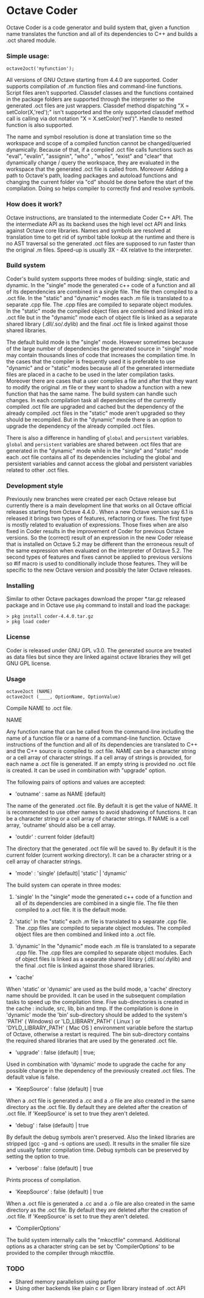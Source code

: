 # Octave Coder

Octave Coder is a code generator and build system that, given a function name translates the function and all of its dependencies to C++ and builds a .oct shared module.
  
### Simple usage:

    octave2oct('myfunction');

All versions of GNU Octave starting from 4.4.0 are supported. Coder supports compilation of .m function files and command-line functions. Script files aren't supported. Classdef classes and the functions contained in the package folders are supported through the interpreter so the generated .oct files are just wrappers. Classdef method dispatching "X = setColor(X,'red');" isn't supported and the only supported classdef method call is calling via dot notation "X = X.setColor('red')". Handle to nested function is also supported. 

The name and symbol resolution is done at translation time so the workspace and scope of a compiled function cannot be changed/queried dynamically. Because of that, if a compiled .oct file calls functions such as "eval", "evalin", "assignin", "who" , "whos", "exist" and "clear" that dynamically change / query the workspace, they are evaluated in the workspace that the generated .oct file is called from. Moreover Adding a path to Octave's path, loading packages and autoload functions and changing the current folder via "cd" should be done before the start of the compilation. Doing so helps compiler to correctly find and resolve symbols.

### How does it work?
Octave instructions, are translated to the intermediate Coder C++ API. The the intermediate API as its backend uses the high level oct API and links against Octave core libraries. Names and symbols are resolved at translation time to get rid of symbol table lookup at the runtime and there is no AST traversal so the generated .oct files are supposed to run faster than the original .m files. Speed-up is usually 3X - 4X relative to the interpreter.

### Build system
Coder's build system supports three modes of building: single, static and dynamic. In the "single" mode the generated c++ code of a function and all of its dependencies are combined in a single file. The file then compiled to a .oct file. In the "static" and "dynamic" modes each .m file is translated to a separate .cpp file. The .cpp files are compiled to separate object modules. In the "static" mode the compiled object files are combined and linked into a .oct file but in the "dynamic" mode each of object file is linked as a separate shared library (.dll/.so/.dylib) and the final .oct file is linked against those shared libraries.

The default build mode is the "single" mode. However sometimes because of the large number of dependencies the generated source in "single" mode may contain thousands lines of code that increases the compilation time. In the cases that the compiler is frequently used it is preferable to use "dynamic" and or "static" modes because all of the generated intermediate files are placed in a cache to be used in the later compilation tasks. Moreover there are cases that a user compiles a file and after that they want to modify the original .m file or they want to shadow a function with a new function that has the same name. The build system can handle such changes. In each compilation task all dependencies of the currently compiled .oct file are upgraded and cached but the dependency of the already compiled .oct files in the "static" mode aren't upgraded so they should be recompiled. But in the "dynamic" mode there is an option to upgrade the dependency of the already compiled .oct files.

There is also a difference in handling of `global` and `persistent` variables. `global` and `persistent` variables are shared between .oct files that are generated in the "dynamic" mode while in the "single" and "static" mode each .oct file contains all of its dependencies including the global and persistent variables and cannot access the global and persistent variables related to other .oct files. 

### Development style
Previously new branches were created per each Octave release but currently there is a main development line that works on all Octave official releases starting from Octave 4.4.0 . When a new Octave version say 6.1 is released it brings two types of features, refactoring or fixes. The first type is mostly related to evaluation of expressions. Those fixes when are also fixed in Coder results in the improvement of Coder for previous Octave versions. So the (correct) result of an expression in the new Coder release that is installed on Octave 5.2 may be different than the erroneous result of the same expression when evaluated on the interpreter of Octave 5.2. The second types of features and fixes cannot be applied to previous versions so #if macro is used to conditionally include those features. They will be specific to the new Octave version and possibly the later Octave releases.

### Installing

Similar to other Octave packages download the proper *.tar.gz released package and in Octave use `pkg` command to install and load the package:

    > pkg install coder-4.4.0.tar.gz
    > pkg load coder

### License

Coder is released under GNU GPL v3.0. The generated source are treated as data files but since they are linked against octave libraries they will get GNU GPL license.

### Usage

    octave2oct (NAME)
    octave2oct (____, OptionName, OptionValue)

Compile NAME to .oct file. 

NAME

Any function name that can be called from the command-line including the name of a function file or a name of a command-line function.
Octave instructions of the function and all of its dependencies are translated to C++ and the C++ source is compiled to .oct file.  NAME can be a character string or a cell array of character strings. If a cell array of strings is provided, for each name a .oct file is generated. If an empty string is provided no .oct file is created. It can be used in combination with "upgrade" option.

The following pairs of options and values are accepted:

- 'outname'    :   same as NAME (default)

The name of the generated .oct file. By default it is get the value of NAME. It is recommended to use other names to avoid shadowing of functions. It can be a character string or a cell array of character strings. If NAME is a cell array, 'outname' should also be a cell array.

- 'outdir'     :   current folder (default)

The directory that the generated .oct file will be saved to. By default it is the current folder (current working directory). It can be a character string or a cell array of character strings.

- 'mode'       :   'single' (default)| 'static' | 'dynamic'

The build system can operate in three modes:

1. 'single'
In the "single" mode the generated c++ code of a function and all of its dependencies are combined in a single file. The file then compiled to a .oct file. It is the default mode.

2. 'static'
In the "static" each .m file is translated to a separate .cpp file. The .cpp files are compiled to separate object modules. The compiled object files are then combined and linked into a .oct file.

3. 'dynamic'
In the "dynamic" mode each .m file is translated to a separate .cpp file. The .cpp files are compiled to separate object modules. Each of object files is linked as a separate shared library (.dll/.so/.dylib) and the final .oct file is linked against those shared libraries.


- 'cache'   

When 'static' or 'dynamic' are used as the build mode, a 'cache' directory name should be provided. It can be used in the subsequent compilation tasks to speed up the compilation time. Five sub-directories is created in the cache : include, src, lib, bin and tmp. If the compilation is done in 'dynamic' mode the 'bin' sub-directory should be added to the system's 'PATH' ( Windows) or 'LD_LIBRARY_PATH'  ( Linux )  or 'DYLD_LIBRARY_PATH' ( Mac OS ) environment variable before the startup of Octave, otherwise a restart is required. The bin sub-directory contains the required shared libraries that are used by the generated .oct file.

- 'upgrade'    :   false (default) | true;

Used in combination with 'dynamic' mode to upgrade the cache for any possible change in the dependency of the previously created .oct files. The default value is false.

- 'KeepSource' :   false (default) | true

When a .oct file is generated a .cc and a .o file are also created in the same directory as the .oct file. By default they are deleted after the creation of .oct file. If 'KeepSource' is set to true they aren't deleted.

- 'debug'      :   false (default) | true

By default the debug symbols aren't preserved. Also the linked libraries are stripped (gcc -g and -s options are used). It results in the smaller file size and usually faster compilation time. Debug symbols can be preserved by setting the option to true.

- 'verbose' :   false (default) | true

Prints process of compilation.

- 'KeepSource' :   false (default) | true

When a .oct file is generated a .cc and a .o file are also created in the same directory as the .oct file. By default they are deleted after the creation of .oct file. If 'KeepSource' is set to true they aren't deleted.

- 'CompilerOptions' 

The build system internally calls the "mkoctfile" command. Additional options as a character string can be set by 'CompilerOptions' to be provided to the compiler through mkoctfile.

### TODO

- Shared memory parallelism using parfor
- Using other backends like plain c or Eigen library instead of .oct API
